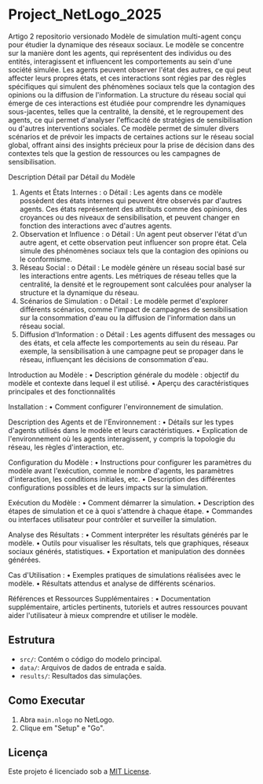 # Project_NetLogo_2025
 Artigo 2 repositorio versionado
Modèle de simulation multi-agent conçu pour étudier la dynamique des réseaux sociaux. Le modèle se concentre sur la manière dont les agents, qui représentent des individus ou des entités, interagissent et influencent les comportements au sein d'une société simulée. Les agents peuvent observer l'état des autres, ce qui peut affecter leurs propres états, et ces interactions sont régies par des règles spécifiques qui simulent des phénomènes sociaux tels que la contagion des opinions ou la diffusion de l'information. La structure du réseau social qui émerge de ces interactions est étudiée pour comprendre les dynamiques sous-jacentes, telles que la centralité, la densité, et le regroupement des agents, ce qui permet d'analyser l'efficacité de stratégies de sensibilisation ou d'autres interventions sociales.
Ce modèle permet de simuler divers scénarios et de prévoir les impacts de certaines actions sur le réseau social global, offrant ainsi des insights précieux pour la prise de décision dans des contextes tels que la gestion de ressources ou les campagnes de sensibilisation.

Description Détail par Détail du Modèle
1.	Agents et États Internes :
o	Détail : Les agents dans ce modèle possèdent des états internes qui peuvent être observés par d'autres agents. Ces états représentent des attributs comme des opinions, des croyances ou des niveaux de sensibilisation, et peuvent changer en fonction des interactions avec d'autres agents.
2.	Observation et Influence :
o	Détail : Un agent peut observer l'état d'un autre agent, et cette observation peut influencer son propre état. Cela simule des phénomènes sociaux tels que la contagion des opinions ou le conformisme.
3.	Réseau Social :
o	Détail : Le modèle génère un réseau social basé sur les interactions entre agents. Les métriques de réseau telles que la centralité, la densité et le regroupement sont calculées pour analyser la structure et la dynamique du réseau.
4.	Scénarios de Simulation :
o	Détail : Le modèle permet d'explorer différents scénarios, comme l'impact de campagnes de sensibilisation sur la consommation d'eau ou la diffusion de l'information dans un réseau social.
5.	Diffusion d'Information :
o	Détail : Les agents diffusent des messages ou des états, et cela affecte les comportements au sein du réseau. Par exemple, la sensibilisation à une campagne peut se propager dans le réseau, influençant les décisions de consommation d'eau.

Introduction au Modèle :
•   Description générale du modèle : objectif du modèle et contexte dans lequel il est utilisé.	
•  Aperçu des caractéristiques principales et des fonctionnalités

Installation :
•	Comment configurer l'environnement de simulation.

Description des Agents et de l'Environnement :
•	Détails sur les types d'agents utilisés dans le modèle et leurs caractéristiques.
•	Explication de l'environnement où les agents interagissent, y compris la topologie du réseau, les règles d'interaction, etc.

Configuration du Modèle :
•	Instructions pour configurer les paramètres du modèle avant l'exécution, comme le nombre d'agents, les paramètres d'interaction, les conditions initiales, etc.
•	Description des différentes configurations possibles et de leurs impacts sur la simulation.

Exécution du Modèle :
•	Comment démarrer la simulation.
•	Description des étapes de simulation et ce à quoi s'attendre à chaque étape.
•	Commandes ou interfaces utilisateur pour contrôler et surveiller la simulation.

Analyse des Résultats :
•	Comment interpréter les résultats générés par le modèle.
•	Outils pour visualiser les résultats, tels que graphiques, réseaux sociaux générés, statistiques.
•	Exportation et manipulation des données générées.

Cas d'Utilisation :
•	Exemples pratiques de simulations réalisées avec le modèle.
•	Résultats attendus et analyse de différents scénarios.

Références et Ressources Supplémentaires :
•	Documentation supplémentaire, articles pertinents, tutoriels et autres ressources pouvant aider l'utilisateur à mieux comprendre et utiliser le modèle.


## Estrutura
- `src/`: Contém o código do modelo principal.
- `data/`: Arquivos de dados de entrada e saída.
- `results/`: Resultados das simulações.

## Como Executar
1. Abra `main.nlogo` no NetLogo.
2. Clique em "Setup" e "Go".

## Licença
Este projeto é licenciado sob a [MIT License](LICENSE).
